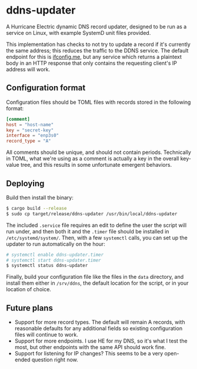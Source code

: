 # ddns-updater #

A Hurricane Electric dynamic DNS record updater, designed to be run as a service on Linux, with example SystemD unit files provided.

This implementation has checks to not try to update a record if it's currently the same address; this reduces the traffic to the DDNS service. The default endpoint for this is [ifconfig.me](https://ifconfig.me/ip/), but any service which returns a plaintext body in an HTTP response that only contains the requesting client's IP address will work.

## Configuration format ##

Configuration files should be TOML files with records stored in the following
format:
```toml
[comment]
host = "host-name"
key = "secret-key"
interface = "enp3s0"
record_type = "A"
```

All comments should be unique, and should not contain periods. Technically in
TOML, what we're using as a comment is actually a key in the overall key-value
tree, and this results in some unfortunate emergent behaviors.

## Deploying ##

Build then install the binary:
```sh
$ cargo build --release
$ sudo cp target/release/ddns-updater /usr/bin/local/ddns-updater
```

The included `.service` file requires an edit to define the user the script will
run under, and then both it and the `.timer` file should be installed in
`/etc/systemd/system/`. Then, with a few `systemctl` calls, you can set up the
updater to run automatically on the hour:

```sh
# systemctl enable ddns-updater.timer
# systemctl start ddns-updater.timer
$ systemctl status ddns-updater
```

Finally, build your configuration file like the files in the `data` directory,
and install them either in `/srv/ddns`, the default location for the script, or
in your location of choice.

## Future plans ##

- Support for more record types. The default will remain A records, with
  reasonable defaults for any additional fields so existing configuration files
  will continue to work.
- Support for more endpoints. I use HE for my DNS, so it's what I test the
  most, but other endpoints with the same API should work fine.
- Support for listening for IP changes? This seems to be a very open-ended
  question right now.
